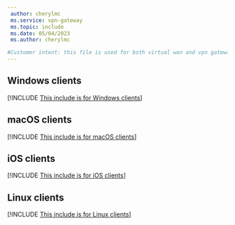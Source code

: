 ```yaml
---
 author: cherylmc
 ms.service: vpn-gateway
 ms.topic: include
 ms.date: 05/04/2023
 ms.author: cherylmc

#Customer intent: this file is used for both virtual wan and vpn gateway articles.
---
```

## <a name="windows"></a>Windows clients

[!INCLUDE [This include is for Windows clients](vpn-gateway-vwan-config-openvpn-windows.md)]

## <a name="macOS"></a>macOS clients

[!INCLUDE [This include is for macOS clients](vpn-gateway-vwan-config-openvpn-mac.md)]

## <a name="iOS"></a>iOS clients

[!INCLUDE [This include is for iOS clients](vpn-gateway-vwan-config-openvpn-ios.md)]

## <a name="linux"></a>Linux clients

[!INCLUDE [This include is for Linux clients](vpn-gateway-vwan-config-openvpn-linux.md)]
